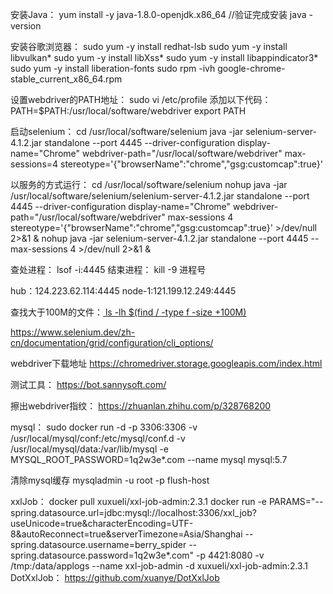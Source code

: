 安装Java：
yum install -y java-1.8.0-openjdk.x86_64
//验证完成安装
java -version

安装谷歌浏览器：
sudo yum -y install  redhat-lsb
sudo yum -y install libvulkan*
sudo yum -y install libXss*
sudo yum -y install libappindicator3*
sudo yum -y install liberation-fonts
sudo rpm -ivh google-chrome-stable_current_x86_64.rpm

设置webdriver的PATH地址：
sudo vi /etc/profile
添加以下代码：
PATH=$PATH:/usr/local/software/webdriver
export PATH

启动selenium：
cd /usr/local/software/selenium
java -jar selenium-server-4.1.2.jar standalone --port 4445 --driver-configuration display-name="Chrome" webdriver-path="/usr/local/software/webdriver" max-sessions=4 stereotype='{"browserName":"chrome","gsg:customcap":true}'

以服务的方式运行：
cd /usr/local/software/selenium
nohup java -jar /usr/local/software/selenium/selenium-server-4.1.2.jar standalone --port 4445 --driver-configuration display-name="Chrome" webdriver-path="/usr/local/software/webdriver" max-sessions 4 stereotype='{"browserName":"chrome","gsg:customcap":true}' >/dev/null 2>&1 &
nohup java -jar selenium-server-4.1.2.jar standalone --port 4445 --max-sessions 4 >/dev/null 2>&1 &

查处进程：
lsof -i:4445
结束进程：
kill -9 进程号

hub：124.223.62.114:4445
node-1:121.199.12.249:4445

查找大于100M的文件：[
ls -lh  $(find / -type f -size +100M)]()


https://www.selenium.dev/zh-cn/documentation/grid/configuration/cli_options/

webdriver下载地址
https://chromedriver.storage.googleapis.com/index.html

测试工具：
https://bot.sannysoft.com/

擦出webdriver指纹：
https://zhuanlan.zhihu.com/p/328768200

mysql：
sudo docker run -d -p 3306:3306 -v /usr/local/mysql/conf:/etc/mysql/conf.d -v /usr/local/mysql/data:/var/lib/mysql -e MYSQL_ROOT_PASSWORD=1q2w3e*.com --name  mysql mysql:5.7

清除mysql缓存
mysqladmin -u root -p flush-host

xxlJob：
docker pull xuxueli/xxl-job-admin:2.3.1
docker run -e PARAMS="--spring.datasource.url=jdbc:mysql://localhost:3306/xxl_job?useUnicode=true&characterEncoding=UTF-8&autoReconnect=true&serverTimezone=Asia/Shanghai --spring.datasource.username=berry_spider --spring.datasource.password=1q2w3e*.com" -p 4421:8080 -v /tmp:/data/applogs --name xxl-job-admin  -d xuxueli/xxl-job-admin:2.3.1
DotXxlJob：
https://github.com/xuanye/DotXxlJob